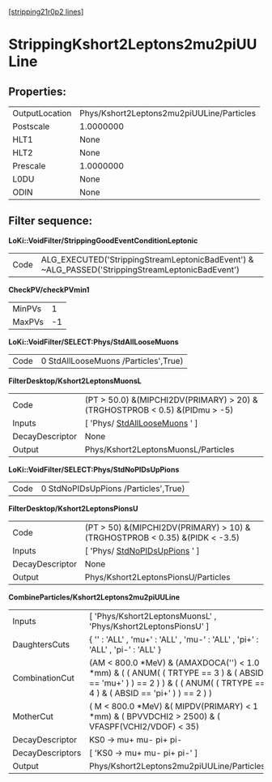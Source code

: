 [[stripping21r0p2 lines]](./stripping21r0p2-leptonic)

# StrippingKshort2Leptons2mu2piUULine

## Properties:

|                |                                           |
|----------------|-------------------------------------------|
| OutputLocation | Phys/Kshort2Leptons2mu2piUULine/Particles |
| Postscale      | 1.0000000                                 |
| HLT1           | None                                      |
| HLT2           | None                                      |
| Prescale       | 1.0000000                                 |
| L0DU           | None                                      |
| ODIN           | None                                      |

## Filter sequence:

**LoKi::VoidFilter/StrippingGoodEventConditionLeptonic**

|      |                                                                                                   |
|------|---------------------------------------------------------------------------------------------------|
| Code | ALG_EXECUTED('StrippingStreamLeptonicBadEvent') & \~ALG_PASSED('StrippingStreamLeptonicBadEvent') |

**CheckPV/checkPVmin1**

|        |     |
|--------|-----|
| MinPVs | 1   |
| MaxPVs | -1  |

**LoKi::VoidFilter/SELECT:Phys/StdAllLooseMuons**

|      |                                      |
|------|--------------------------------------|
| Code | 0 StdAllLooseMuons /Particles',True) |

**FilterDesktop/Kshort2LeptonsMuonsL**

|                 |                                                                               |
|-----------------|-------------------------------------------------------------------------------|
| Code            | (PT \> 50.0) &(MIPCHI2DV(PRIMARY) \> 20) &(TRGHOSTPROB \< 0.5) &(PIDmu \> -5) |
| Inputs          | [ 'Phys/ [StdAllLooseMuons](./stripping21r0p2-stdallloosemuons) ' ]         |
| DecayDescriptor | None                                                                          |
| Output          | Phys/Kshort2LeptonsMuonsL/Particles                                           |

**LoKi::VoidFilter/SELECT:Phys/StdNoPIDsUpPions**

|      |                                      |
|------|--------------------------------------|
| Code | 0 StdNoPIDsUpPions /Particles',True) |

**FilterDesktop/Kshort2LeptonsPionsU**

|                 |                                                                               |
|-----------------|-------------------------------------------------------------------------------|
| Code            | (PT \> 50) &(MIPCHI2DV(PRIMARY) \> 10) &(TRGHOSTPROB \< 0.35) &(PIDK \< -3.5) |
| Inputs          | [ 'Phys/ [StdNoPIDsUpPions](./stripping21r0p2-stdnopidsuppions) ' ]         |
| DecayDescriptor | None                                                                          |
| Output          | Phys/Kshort2LeptonsPionsU/Particles                                           |

**CombineParticles/Kshort2Leptons2mu2piUULine**

|                  |                                                                                                                                                                          |
|------------------|--------------------------------------------------------------------------------------------------------------------------------------------------------------------------|
| Inputs           | [ 'Phys/Kshort2LeptonsMuonsL' , 'Phys/Kshort2LeptonsPionsU' ]                                                                                                          |
| DaughtersCuts    | { '' : 'ALL' , 'mu+' : 'ALL' , 'mu-' : 'ALL' , 'pi+' : 'ALL' , 'pi-' : 'ALL' }                                                                                           |
| CombinationCut   | (AM \< 800.0 \*MeV) & (AMAXDOCA('') \< 1.0 \*mm) & ( ( ANUM( ( TRTYPE == 3 ) & ( ABSID == 'mu+' ) ) == 2 ) ) & ( ( ANUM( ( TRTYPE == 4 ) & ( ABSID == 'pi+' ) ) == 2 ) ) |
| MotherCut        | ( M \< 800.0 \*MeV) &( MIPDV(PRIMARY) \< 1 \*mm) & ( BPVVDCHI2 \> 2500) & ( VFASPF(VCHI2/VDOF) \< 35)                                                                    |
| DecayDescriptor  | KS0 -\> mu+ mu- pi+ pi-                                                                                                                                                  |
| DecayDescriptors | [ 'KS0 -\> mu+ mu- pi+ pi-' ]                                                                                                                                          |
| Output           | Phys/Kshort2Leptons2mu2piUULine/Particles                                                                                                                                |
